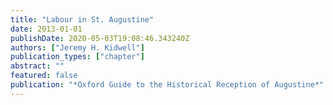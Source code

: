 ```yaml
---
title: "Labour in St. Augustine"
date: 2013-01-01
publishDate: 2020-05-03T19:08:46.343240Z
authors: ["Jeremy H. Kidwell"]
publication_types: ["chapter"]
abstract: ""
featured: false
publication: "*Oxford Guide to the Historical Reception of Augustine*"
---
```


